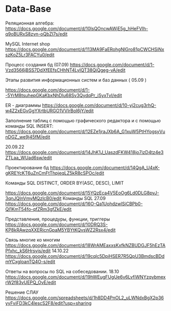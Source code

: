 # Data-Base
Реляционная алгебра:
https://docs.google.com/document/d/10lsQOncwAWjE5g_hHeFVIh-q9oBURxS8zvn-oQbZI7s/edit

MySQL Internet shop
https://docs.google.com/document/d/113MA9FaERohgNlGro81pCWCHSiNxszKoZ5Lr3FACYu0/edit

Процесс создания бд (07.09)
https://docs.google.com/document/d/1-Vzd3566jBSS7DdXfEEfsCHhNT4LyIQT38QjQgeg-vA/edit

Этапы развития информационных систем и баз данных ( 05.09 )

https://docs.google.com/document/d/1--5YrM8tsuhepGKaKbxNhDlu68Sv3QydqPr_iSyxTvI/edit

ER - диаграммы
https://docs.google.com/document/d/10-yj2cug3rhQ-w4Z2xEGvGgYXrtbURGO1VVIrBoI6jY/edit

Заполнение таблиц с помощью графического редактора и с помощью команды SQL INSERT:
https://docs.google.com/document/d/12EZe1jraJXb6A_G1xuW5PtHYogsyVunDGZ_we9j45fM/edit

20.09.22
https://docs.google.com/document/d/14JhK1J_UaszdFKW418jo7izD4tz4e3ZTLaa_WUad6sw/edit

Проектирование бд
https://docs.google.com/document/d/14QgA_U4xK-gKREYcKT6uZnCmFtThpjeqLZ5kR8cSPOc/edit

Команды SQL
DISTINCT, ORDER BY(ASC, DESC), LIMIT

https://docs.google.com/document/d/15YQzEca4V5EoOg6Ld0DLG8pvJ-3qnJQInVmyMQzIcB0/edit
Команды SQL 27.09
https://docs.google.com/document/d/16O-Qa1UohdzwlSiCBPb0-Ql1KmT54fo-qfZRm3gfZkE/edit

Представления, процедуры, функции, триггеры
https://docs.google.com/document/d/10DRQ3S-KP8kRAwzqXXERicnGpaM5YBYtKQvsWZ2Rsx4/edit
 
Связь многие ко многим 
https://docs.google.com/document/d/18WrAMEaxxsKxfkNZBUDGJF5hEzTAPfxhc_kS6Hrsyjs/edit
14.10.22
https://docs.google.com/document/d/19cqlc5DpiHSER7R5QpU3BmdscBDdmYCxgloanTQ4O-s/edit


Ответы на вопросы по SQL на собеседовании. 18.10
https://docs.google.com/document/d/19hWEugFUgUe6v6LvfiWNYzqybmexrW2f83vUEPQ_OvE/edit

Решение СЛАУ
https://docs.google.com/spreadsheets/d/1h8DD4PnOL2_uLWNdxBgX2p36yyFviFD3kC4lescS2F8/edit?usp=sharing
